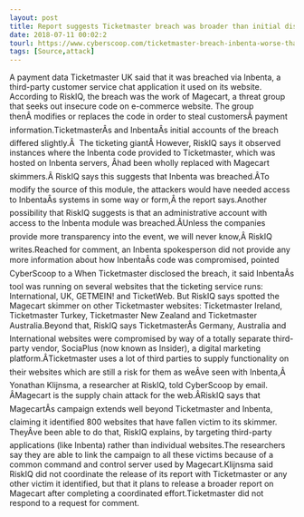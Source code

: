 ```yaml
---
layout: post
title: Report suggests Ticketmaster breach was broader than initial disclosure
date: 2018-07-11 00:02:2
tourl: https://www.cyberscoop.com/ticketmaster-breach-inbenta-worse-than-we-thought/?category_news=technology
tags: [Source,attack]
---
```

A payment data Ticketmaster UK said that it was breached via Inbenta, a third-party customer service chat application it used on its website. According to RiskIQ, the breach was the work of Magecart, a threat group that seeks out insecure code on e-commerce website. The group thenÂ modifies or replaces the code in order to steal customersÂ payment information.TicketmasterÂs and InbentaÂs initial accounts of the breach differed slightly.Â  The ticketing giantÂ However, RiskIQ says it observed instances where the Inbenta code provided to Ticketmaster, which was hosted on Inbenta servers, Âhad been wholly replaced with Magecart skimmers.Â RiskIQ says this suggests that Inbenta was breached.ÂTo modify the source of this module, the attackers would have needed access to InbentaÂs systems in some way or form,Â the report says.Another possibility that RiskIQ suggests is that an administrative account with access to the Inbenta module was breached.ÂUnless the companies provide more transparency into the event, we will never know,Â RiskIQ writes.Reached for comment, an Inbenta spokesperson did not provide any more information about how InbentaÂs code was compromised, pointed CyberScoop to a When Ticketmaster disclosed the breach, it said InbentaÂs tool was running on several websites that the ticketing service runs: International, UK, GETMEIN! and TicketWeb. But RiskIQ says spotted the Magecart skimmer on other Ticketmaster websites: Ticketmaster Ireland, Ticketmaster Turkey, Ticketmaster New Zealand and Ticketmaster Australia.Beyond that, RiskIQ says TicketmasterÂs Germany, Australia and International websites were compromised by way of a totally separate third-party vendor, SociaPlus (now known as Insider), a digital marketing platform.ÂTicketmaster uses a lot of third parties to supply functionality on their websites which are still a risk for them as weÂve seen with Inbenta,Â Yonathan Klijnsma, a researcher at RiskIQ, told CyberScoop by email. ÂMagecart is the supply chain attack for the web.ÂRiskIQ says that MagecartÂs campaign extends well beyond Ticketmaster and Inbenta, claiming it identified 800 websites that have fallen victim to its skimmer. TheyÂve been able to do that, RiskIQ explains, by targeting third-party applications (like Inbenta) rather than individual websites.The researchers say they are able to link the campaign to all these victims because of a common command and control server used by Magecart.Klijnsma said RiskIQ did not coordinate the release of its report with Ticketmaster or any other victim it identified, but that it plans to release a broader report on Magecart after completing a coordinated effort.Ticketmaster did not respond to a request for comment.
